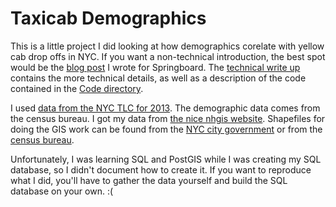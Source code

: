 # Taxicab Demographics
This is a little project I did looking at how demographics corelate with yellow cab drop offs in NYC.
If you want a non-technical introduction, the best spot would be the 
[blog post](https://www.springboard.com/blog/do-rich-people-take-more-taxis/) I wrote for Springboard.
The [technical write up](https://github.com/ThomasProctor/Slide-Rule-Data-Intensive/blob/master/TaxicabProject/TechnicalWriteUp/WriteUp.pdf)
contains the more technical details, as well as a description of the code contained in the [Code directory](https://github.com/ThomasProctor/Slide-Rule-Data-Intensive/tree/master/TaxicabProject/Code).

I used [data from the NYC TLC for 2013](http://www.nyc.gov/html/tlc/html/about/trip_record_data.shtml). 
The demographic data comes from the census bureau. 
I got my data from [the nice nhgis website](https://nhgis.org/).
Shapefiles for doing the GIS work can be found from the [NYC city government](http://www1.nyc.gov/site/planning/data-maps/open-data/districts-download-metadata.page)
or from the [census bureau](https://www.census.gov/geo/maps-data/data/tiger-line.html).

Unfortunately, I was learning SQL and PostGIS while I was creating my SQL database, so I didn't document how to create it.
If you want to reproduce what I did, you'll have to gather the data yourself and build the SQL database on your own. :(
